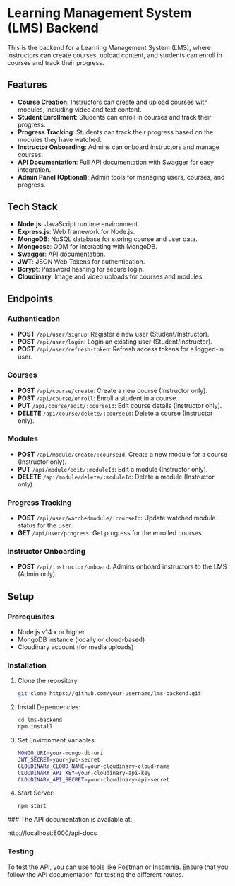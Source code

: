 # Learning Management System (LMS) Backend

This is the backend for a Learning Management System (LMS), where instructors can create courses, upload content, and students can enroll in courses and track their progress.

## Features

- **Course Creation**: Instructors can create and upload courses with modules, including video and text content.
- **Student Enrollment**: Students can enroll in courses and track their progress.
- **Progress Tracking**: Students can track their progress based on the modules they have watched.
- **Instructor Onboarding**: Admins can onboard instructors and manage courses.
- **API Documentation**: Full API documentation with Swagger for easy integration.
- **Admin Panel (Optional)**: Admin tools for managing users, courses, and progress.

## Tech Stack

- **Node.js**: JavaScript runtime environment.
- **Express.js**: Web framework for Node.js.
- **MongoDB**: NoSQL database for storing course and user data.
- **Mongoose**: ODM for interacting with MongoDB.
- **Swagger**: API documentation.
- **JWT**: JSON Web Tokens for authentication.
- **Bcrypt**: Password hashing for secure login.
- **Cloudinary**: Image and video uploads for courses and modules.

## Endpoints

### Authentication

- **POST** `/api/user/signup`: Register a new user (Student/Instructor).
- **POST** `/api/user/login`: Login an existing user (Student/Instructor).
- **POST** `/api/user/refresh-token`: Refresh access tokens for a logged-in user.

### Courses

- **POST** `/api/course/create`: Create a new course (Instructor only).
- **POST** `/api/course/enroll`: Enroll a student in a course.
- **PUT** `/api/course/edit/:courseId`: Edit course details (Instructor only).
- **DELETE** `/api/course/delete/:courseId`: Delete a course (Instructor only).

### Modules

- **POST** `/api/module/create/:courseId`: Create a new module for a course (Instructor only).
- **PUT** `/api/module/edit/:moduleId`: Edit a module (Instructor only).
- **DELETE** `/api/module/delete/:moduleId`: Delete a module (Instructor only).

### Progress Tracking

- **POST** `/api/user/watchedmodule/:courseId`: Update watched module status for the user.
- **GET** `/api/user/progress`: Get progress for the enrolled courses.

### Instructor Onboarding

- **POST** `/api/instructor/onboard`: Admins onboard instructors to the LMS (Admin only).

## Setup

### Prerequisites

- Node.js v14.x or higher
- MongoDB instance (locally or cloud-based)
- Cloudinary account (for media uploads)


### Installation

1. Clone the repository:
   ```bash
   git clone https://github.com/your-username/lms-backend.git

2. Install Dependencies:
    ```bash
    cd lms-backend
    npm install
3. Set Environment Variables:
    ```bash
    MONGO_URI=your-mongo-db-uri
    JWT_SECRET=your-jwt-secret
    CLOUDINARY_CLOUD_NAME=your-cloudinary-cloud-name
    CLOUDINARY_API_KEY=your-cloudinary-api-key
    CLOUDINARY_API_SECRET=your-cloudinary-api-secret

4. Start Server:
    ``` bash
    npm start 


### The API documentation is available at:

http://localhost:8000/api-docs


### Testing


To test the API, you can use tools like Postman or Insomnia. Ensure that you follow the API documentation for testing the different routes.

